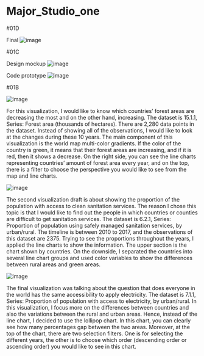 # Major_Studio_one

#01D

Final
![image](https://github.com/CloudLun/Major_Studio_one/blob/main/01/final.png)

#01C

Design mockup
![image](https://github.com/CloudLun/Major_Studio_one/blob/main/01/design.png)

Code prototype
![image](https://github.com/CloudLun/Major_Studio_one/blob/main/01/data.png)



#01B

![image](https://github.com/CloudLun/Major_Studio_one/blob/main/01/Sketch%20One.png)

For this visualization, I would like to know which countries’ forest areas are decreasing the most and on the other hand, increasing. The dataset is 15.1.1, Series: Forest area (thousands of hectares). There are 2,280 data points in the dataset. Instead of showing all of the observations, I would like to look at the changes during these 10 years. The main component of this visualization is the world map multi-color gradients. If the color of the country is green, it means that their forest areas are increasing, and if it is red, then it shows a decrease. On the right side, you can see the line charts representing countries’ amount of   forest area every year, and on the top, there is a filter to choose the perspective you would like to see from the map and line charts.


![image](https://github.com/CloudLun/Major_Studio_one/blob/main/01/Sketch%20Two.png)

The second visualization draft is about showing the proportion of the population with access to clean sanitation services. The reason I chose this topic is that I would like to find out the people in which countries or counties are difficult to get sanitation services. The dataset is 6.2.1, Series: Proportion of population using safely managed sanitation services, by urban/rural. The timeline is between 2010 to 2017, and the observations of this dataset are 2375. Trying to see the proportions throughout the years, I applied the line charts to show the information. The upper section is the chart shown by countries. On the downside, I separated the countries into several line chart groups and used color variables to show the differences between rural areas and green areas.


![image](https://github.com/CloudLun/Major_Studio_one/blob/main/01/Sketch%20Three.png)

The final visualization was talking about the question that does everyone in the world has the same accessibility to apply electricity. The dataset is 7.1.1, Series: Proportion of population with access to electricity, by urban/rural. In this visualization, I focus more on the differences between countries and also the variations between the rural and urban areas. Hence, instead of the line chart, I decided to use the lollipop chart. In this chart, you can clearly see how many percentages gap between the two areas. Moreover, at the top of the chart, there are two selection filters. One is for selecting the different years, the other is to choose which order (descending order or ascending order) you would like to see in this chart.
